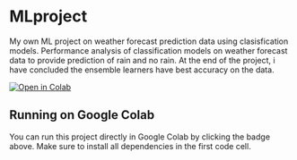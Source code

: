 # MLproject
My own ML project on weather forecast prediction data using clasisfication models. 
 Performance analysis of classification models on weather forecast data to provide prediction of rain and no rain.
 At the end of the project, i have concluded the ensemble learners have best accuracy on the data.

 [![Open in Colab](https://colab.research.google.com/assets/colab-badge.svg)](https://colab.research.google.com/github/SravaniReddy05/MLproject/blob/main/MLproject.ipynb.ipynb)


 ## Running on Google Colab
You can run this project directly in Google Colab by clicking the badge above. Make sure to install all dependencies in the first code cell.

